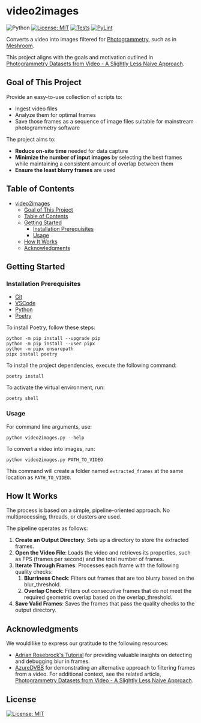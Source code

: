 # video2images

![Python](https://img.shields.io/badge/python-3.12+-blue)
[![License: MIT](https://img.shields.io/badge/License-MIT-yellow.svg)](https://opensource.org/licenses/MIT)
[![Tests](https://github.com/RobertHue/video2images/actions/workflows/ci-test.yml/badge.svg?branch=master)](https://github.com/RobertHue/video2images/actions/workflows/ci-test.yml)
[![PyLint](https://github.com/RobertHue/video2images/actions/workflows/pylint.yml/badge.svg?branch=master)](https://github.com/RobertHue/video2images/actions/workflows/pylint.yml)

Converts a video into images filtered for [Photogrammetry](https://en.wikipedia.org/wiki/Photogrammetry), such as in [Meshroom](https://github.com/alicevision/Meshroom).

This project aligns with the goals and motivation outlined in [Photogrammetry Datasets from Video - A Slightly Less Naive Approach](https://gist.github.com/AzureDVBB/49f5240faedc421e7c3939567eaddb59).

## Goal of This Project

Provide an easy-to-use collection of scripts to:

- Ingest video files
- Analyze them for optimal frames
- Save those frames as a sequence of image files suitable for mainstream photogrammetry software

The project aims to:

- **Reduce on-site time** needed for data capture
- **Minimize the number of input images** by selecting the best frames while maintaining a consistent amount of overlap between them
- **Ensure the least blurry frames** are used


## Table of Contents

- [video2images](#video2images)
  - [Goal of This Project](#goal-of-this-project)
  - [Table of Contents](#table-of-contents)
  - [Getting Started](#getting-started)
    - [Installation Prerequisites](#installation-prerequisites)
    - [Usage](#usage)
  - [How It Works](#how-it-works)
  - [Acknowledgments](#acknowledgments)

## Getting Started

### Installation Prerequisites

- [Git](https://git-scm.com/downloads)
- [VSCode](https://code.visualstudio.com/)
- [Python](https://www.python.org/)
- [Poetry](https://python-poetry.org/)

To install Poetry, follow these steps:

   ```console
   python -m pip install --upgrade pip
   python -m pip install --user pipx
   python -m pipx ensurepath
   pipx install poetry
   ```

To install the project dependencies, execute the following command:

   ```console
   poetry install
   ```

To activate the virtual environment, run:

   ```console
   poetry shell
   ```

### Usage

For command line arguments, use:

  ```console
  python video2images.py --help
  ```

To convert a video into images, run:

  ```console
  python video2images.py PATH_TO_VIDEO
  ```

This command will create a folder named `extracted_frames` at the same location as `PATH_TO_VIDEO`.

## How It Works

The process is based on a simple, pipeline-oriented approach. No multiprocessing, threads, or clusters are used.

The pipeline operates as follows:

1. **Create an Output Directory**: Sets up a directory to store the extracted frames.
2. **Open the Video File**: Loads the video and retrieves its properties, such as FPS (frames per second) and the total number of frames.
3. **Iterate Through Frames**: Processes each frame with the following quality checks:
   1. **Blurriness Check**: Filters out frames that are too blurry based on the blur_threshold.
   2. **Overlap Check**: Filters out consecutive frames that do not meet the required geometric overlap based on the overlap_threshold.
4. **Save Valid Frames**: Saves the frames that pass the quality checks to the output directory.

## Acknowledgments

We would like to express our gratitude to the following resources:

- [Adrian Rosebrock's Tutorial](https://pyimagesearch.com/2015/09/07/blur-detection-with-opencv/) for providing valuable insights on detecting and debugging blur in frames.
- [AzureDVBB](https://gist.github.com/AzureDVBB/) for demonstrating an alternative approach to filtering frames from a video. For additional context, see the related article, [Photogrammetry Datasets from Video - A Slightly Less Naive Approach](https://gist.github.com/AzureDVBB/49f5240faedc421e7c3939567eaddb59).

## License

[![License: MIT](https://img.shields.io/badge/License-MIT-yellow.svg)](https://opensource.org/licenses/MIT)
